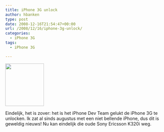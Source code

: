 ```yaml
---
title: iPhone 3G unlock
author: hbanken
type: post
date: 2008-12-16T21:54:47+00:00
url: /2008/12/16/iphone-3g-unlock/
categories:
  - iPhone 3G
tags:
  - iPhone 3G

---
```

<img class="alignleft" src="http://www.iphoneclub.nl/wp-content/uploads/2008/12/shirt-225x250.jpg" alt="" width="122" height="135" />

Eindelijk, het is zover: het is het iPhone Dev Team gelukt de iPhone 3G te unlocken. Ik zat al sinds augustus met een niet bellende iPhone, dus dit is geweldig nieuws! Nu kan eindelijk die oude Sony Ericsson K320i weg.